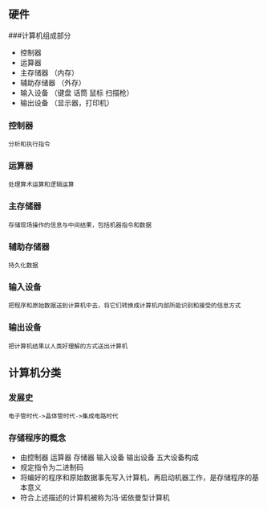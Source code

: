 ## 硬件
###计算机组成部分
- 控制器
- 运算器
- 主存储器 （内存）
- 辅助存储器 （外存）
- 输入设备 （键盘 话筒 鼠标 扫描枪）
- 输出设备 （显示器，打印机）
### 控制器
    分析和执行指令
### 运算器
    处理算术运算和逻辑运算
### 主存储器
    存储现场操作的信息与中间结果，包括机器指令和数据
### 辅助存储器
    持久化数据
### 输入设备
    把程序和原始数据送到计算机中去，将它们转换成计算机内部所能识别和接受的信息方式
### 输出设备
    把计算机结果以人类好理解的方式送出计算机

## 计算机分类
### 发展史
    电子管时代->晶体管时代->集成电路时代
### 存储程序的概念
- 由控制器 运算器 存储器 输入设备 输出设备 五大设备构成
- 规定指令为二进制码
- 将编好的程序和原始数据事先写入计算机，再启动机器工作，是存储程序的基本意义
- 符合上述描述的计算机被称为冯·诺依曼型计算机



    

